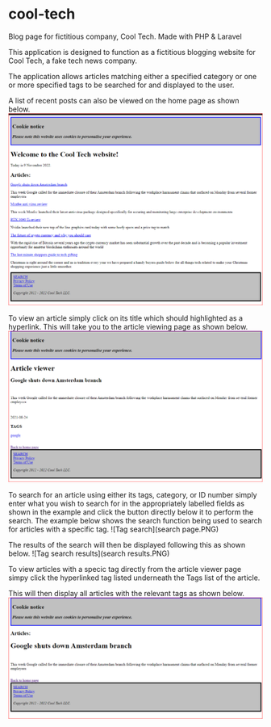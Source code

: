 # cool-tech
Blog page for fictitious company, Cool Tech. Made with PHP &amp; Laravel

This application is designed to function as a fictitious blogging website for Cool Tech, a fake tech news company.

The application allows articles matching either a specified category or one or more specified tags to be searched for and displayed to the user. 

A list of recent posts can also be viewed on the home page as shown below.
![Landing page](landingpage.PNG)

To view an article simply click on its title which should highlighted as a hyperlink. This will take you to the article viewing page as shown below.
![Article viewer](articleview.PNG)

To search for an article using either its tags, category, or ID number simply enter what you wish to search for in the appropriately labelled fields as shown in the example and click the button directly below it to perform the search. The example below shows the search function being used to search for articles with a specific tag.
![Tag search](search page.PNG)

The results of the search will then be displayed following this as shown below.
![Tag search results](search results.PNG)

To view articles with a specic tag directly from the article viewer page simpy click the hyperlinked tag listed underneath the Tags list of the article.

This will then display all articles with the relevant tags as shown below.
![Tag filter](tagview.PNG)
